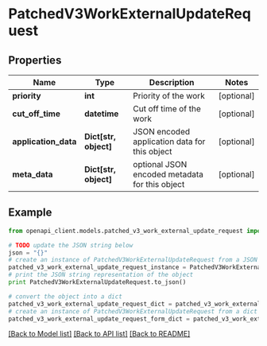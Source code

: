 # PatchedV3WorkExternalUpdateRequest


## Properties
Name | Type | Description | Notes
------------ | ------------- | ------------- | -------------
**priority** | **int** | Priority of the work | [optional] 
**cut_off_time** | **datetime** | Cut off time of the work | [optional] 
**application_data** | **Dict[str, object]** | JSON encoded application data for this object | [optional] 
**meta_data** | **Dict[str, object]** | optional JSON encoded metadata for this object | [optional] 

## Example

```python
from openapi_client.models.patched_v3_work_external_update_request import PatchedV3WorkExternalUpdateRequest

# TODO update the JSON string below
json = "{}"
# create an instance of PatchedV3WorkExternalUpdateRequest from a JSON string
patched_v3_work_external_update_request_instance = PatchedV3WorkExternalUpdateRequest.from_json(json)
# print the JSON string representation of the object
print PatchedV3WorkExternalUpdateRequest.to_json()

# convert the object into a dict
patched_v3_work_external_update_request_dict = patched_v3_work_external_update_request_instance.to_dict()
# create an instance of PatchedV3WorkExternalUpdateRequest from a dict
patched_v3_work_external_update_request_form_dict = patched_v3_work_external_update_request.from_dict(patched_v3_work_external_update_request_dict)
```
[[Back to Model list]](../README.md#documentation-for-models) [[Back to API list]](../README.md#documentation-for-api-endpoints) [[Back to README]](../README.md)


